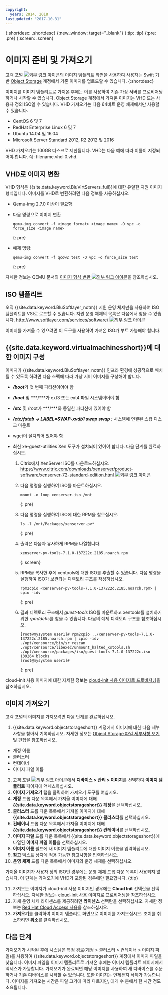 ```yaml
---
copyright:
  years: 2014, 2018
lastupdated: "2017-10-31"
---
```


{:shortdesc: .shortdesc}
{:new_window: target="_blank"}
{:tip: .tip}
{:pre: .pre}
{:screen: .screen}


# 이미지 준비 및 가져오기

[고객 포털 ![외부 링크 아이콘](../../icons/launch-glyph.svg "외부 링크 아이콘")](https://control.softlayer.com/)의 이미지 템플리트 화면을 사용하여 사용자는 Swift 기반 [Object Storage](/docs/infrastructure/objectstorage-swift/index.html) 계정에서 기존 이미지를 업로드할 수 있습니다.
{:shortdesc}

이미지를 이미지 템플리트로 가져온 후에는 이를 사용하여 기존 가상 서버를 프로비저닝하거나 시작할 수 있습니다. Object Storage 계정에서 가져온 이미지는 VHD 또는 사용자 정의 ISO일 수 있습니다. VHD 가져오기는 다음 64비트 운영 체제에서만 사용할 수 있습니다.

* CentOS 6 및 7
* RedHat Enterprise Linux 6 및 7
* Ubuntu 14.04 및 16.04
* Microsoft Server Standard 2012, R2 2012 및 2016

VHD 가져오기는 100GB 디스크로 제한됩니다. VHD는 다음 예에 따라 이름이 지정되어야 합니다. 예: filename.vhd-0.vhd.

## VHD로 이미지 변환

VHD 형식은 {{site.data.keyword.BluVirtServers_full}}에 대한 유일한 지원 이미지 형식입니다. 이미지를 VHD로 변환하려면 다음 정보를 사용하십시오. 

* Qemu-img 2.7.0 이상이 필요함
* 다음 명령으로 이미지 변환 
 
  ```
  qemu-img convert -f <image format> <image name> -O vpc -o force_size <image name>
  ```
  {: pre}
   
* 예제 명령: 
   
  ```
  qemu-img convert -f qcow2 test -O vpc -o force_size test
  ```
  {: pre}

자세한 정보는 QEMU 문서의 [이미지 형식 변환 ![외부 링크 아이콘](../../icons/launch-glyph.svg "외부 링크 아이콘")](https://en.wikibooks.org/wiki/QEMU/Images#Converting_image_formats)을
참조하십시오.

## ISO 템플리트

오직 {{site.data.keyword.BluSoftlayer_notm}} 지원 운영 체제만을 사용하여 ISO 템플리트를 VSI로 로드할 수 있습니다. 지원 운영 체제의 목록은
다음에서 찾을 수 있습니다. [http://www.softlayer.com/services/software/ ![외부 링크 아이콘](../../icons/launch-glyph.svg "외부 링크 아이콘")](http://www.softlayer.com/services/software/)

이미지를 가져올 수 있으려면 이 도구를 사용하여 가져온 ISO가 부트 가능해야 합니다. 

## {{site.data.keyword.virtualmachinesshort}}에 대한 이미지 구성

이미지가 {{site.data.keyword.BluSoftlayer_notm}} 인프라 환경에 성공적으로 배치될 수 있도록 하려면 다음 스펙에 따라 가상 서버 이미지를 구성해야 합니다. 

* ***/boot***가 첫 번째 파티션이어야 함
* ***/boot*** 및 ***/***가 ext3 또는 ext4 파일 시스템이어야 함
* ***/etc*** 및 /root가 ***/***와 동일한 파티션에 있어야 함
* ***/etc/fstab -> LABEL=SWAP-xvdb1 swap swap :*** 시스템에 연결된 스왑 디스크 마운트
* wget이 설치되어 있어야 함
* 최신 xe-guest-utilities Xen 도구가 설치되어 있어야 합니다. 다음 단계를 완료하십시오. 
    
    1. Citrix에서 XenServer ISO를 다운로드하십시오. [https://www.citrix.com/downloads/xenserver/product-software/xenserver-72-standard-edition.html ![외부 링크 아이콘](../../icons/launch-glyph.svg "외부 링크 아이콘")](https://www.citrix.com/downloads/xenserver/product-software/xenserver-72-standard-edition.html)
    
    2. 다음 명령을 실행하여 ISO를 마운트하십시오.  
    
        ```
        mount -o loop xenserver.iso /mnt
        ```
        {: pre}
    
    3. 다음 명령을 실행하여 ISO에 대한 RPM을 찾으십시오. 
    
        ```
        ls -l /mnt/Packages/xenserver-pv*
        ```
        {: pre}
    
    4. 출력은 다음과 유사하게 RPM을 나열합니다.  
    
        ```
        xenserver-pv-tools-7.1.0-137222c.2185.noarch.rpm
        ```
        {: screen}
     
     5. RPM을 복사한 후에 xentools에 대한 ISO를 추출할 수 있습니다. 다음 명령을 실행하여 ISO가 보관되는 디렉토리 구조를 작성하십시오. 
    
        ```
        rpm2cpio <xenserver-pv-tools-7.1.0-137222c.2185.noarch.rpm> | cpio -idv
        ```
        {: pre}
    
     6. 결과 디렉토리 구조에서 *guest-tools* ISO를 마운트하고 xentools를 설치하기 위한 *rpm/debs*를 찾을 수 있습니다. 다음의 예제 디렉토리 구조를 참조하십시오. 
     
        ```
        [root@mysystem user1]# rpm2cpio ../xenserver-pv-tools-7.1.0-137222c.2185.noarch.rpm | cpio -idv
        ./opt/xensource/bin/sr_rescan
        ./opt/xensource/libexec/unmount_halted_xstools.sh
        ./opt/xensource/packages/iso/guest-tools-7.1.0-137222c.iso
        139264 blocks
        [root@mysystem user1]#
        ```
        {: pre}
    
cloud-init 사용 이미지에 대한 자세한 정보는 [cloud-init 사용 이미지로 프로비저닝](image_cloud-init.html)을 참조하십시오. 

## 이미지 가져오기

고객 포털의 이미지를 가져오려면 다음 단계를 완료하십시오. 

1. {{site.data.keyword.objectstorageshort}} 계정에서 이미지에 대한 다음 세부사항을 찾아서 기록하십시오. 자세한 정보는 [Object Storage 파일 세부사항 보기 및 편집](/docs/infrastructure/objectstorage-swift/view-and-edit-object-storage-file-details.html)을 참조하십시오. 
  * 계정 이름
  * 클러스터
  * 컨테이너
  * 이미지 파일 이름
2. [고객 포털 ![외부 링크 아이콘](../../icons/launch-glyph.svg "외부 링크 아이콘")](https://control.softlayer.com/)에서 **디바이스 > 관리 > 이미지**를 선택하여 **이미지 템플리트** 페이지에 액세스하십시오. 
3. **이미지 가져오기** 탭을 클릭하여 가져오기 도구를 여십시오. 
4. **계정** 드롭 다운 목록에서 가져올 이미지에 대해 **{{site.data.keyword.objectstorageshort}} 계정**을 선택하십시오. 
5. **클러스터** 드롭 다운 목록에서 가져올 이미지에 대해 **{{site.data.keyword.objectstorageshort}} 클러스터**를 선택하십시오. 
6. **컨테이너** 드롭 다운 목록에서 가져올 이미지에 대해 **{{site.data.keyword.objectstorageshort}} 컨테이너**를 선택하십시오. 
7. **이미지 파일** 드롭 다운 목록에서 {{site.data.keyword.objectstorageshort}}에 나열된 **이미지 파일 이름**을 선택하십시오. 
8. **이미지 이름** 필드에 새 이미지 템플리트에 대한 이미지 이름을 입력하십시오. 
9. **참고** 텍스트 상자에 적용 가능한 참고사항을 입력하십시오. 
10. **운영 체제** 드롭 다운 목록에서 이미지의 운영 체제를 선택하십시오. 

  가져올 이미지가 사용자 정의 ISO인 경우에는 운영 체제 드롭 다운 목록이 사용되지 않습니다. 이 단계는 가져오기에 VHD가 포함된 경우에만 필요합니다.
  {:tip}

11. 가져오는 이미지가 cloud-init 사용 이미지인 경우에는 **Cloud Init** 선택란을 선택하십시오. 자세한 정보는 [cloud-init 사용 이미지로 프로비저닝](image_cloud-init.html)을 참조하십시오.         
12. 자체 운영 체제 라이센스를 제공하려면 **라이센스** 선택란을 선택하십시오. 자세한 정보는 [Red Hat Cloud Access 사용](use-red-hat-cloud-access.html)을 참조하십시오. 
13. **가져오기**를 클릭하여 이미지 템플리트 화면으로 이미지를 가져오십시오. 조치를 취소하려면 **취소**를 클릭하십시오. 

## 다음 단계

가져오기가 시작된 후에 시스템은 특정 경로(계정 > 클러스터 > 컨테이너 > 이미지 파일)를
사용하여 {{site.data.keyword.objectstorageshort}} 계정에서 이미지 파일을 찾습니다. 이미지 파일을 이미지 템플리트로 가져온 후에는
이미지 템플리트 페이지에서 액세스가 가능합니다. 가져오기가 완료되면 해당 이미지를 사용하여 새 디바이스를 주문하거나 기존 디바이스를 시작할 수 있습니다.
또한 이미지는 언제든지 삭제가 가능합니다. 이미지를 가져오는 시간은 파일 크기에 따라 다르지만, 대개 수 분에서 한 시간 정도 소요됩니다. 

